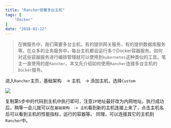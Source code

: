 ```yaml
---
title: "Rancher部署多台主机"
tags: [
    "Docker"
]
date: "2018-01-22"
---
```


> 在微服务中，我们需要多台主机，有的提供网关服务，有的提供数据库服务等。在众多的业务服务中，每台主机都会运行多个Docker容器服务。如何对这些容器服务进行编排管理就可以使用到`kubernetes`这种类似的工具。笔主一直使用的是`Rancher`。本文先介绍如何使用`Rancher`连接多台主机的`Docker`服务。

进入`Rancher`主页，基础架构　-> 主机　-> 添加主机，选择`Custom`


![](rancher_host.png)

复制第`5`步中的代码到主机中执行即可，注意`IP`地址最好改为内网地址。执行成功后，稍等一会儿就可以在`基础架构　-> 主机`看到新的主机连接上来了，点击主机名后可以看到主机的性能指标，运行的容器等。
同理，可以连接其它的主机到`Rancher`中。